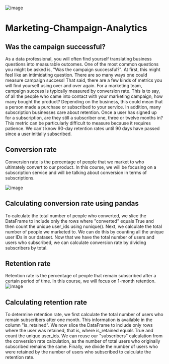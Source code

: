 ![image](https://github.com/mgamzec/Marketing-Champaign-Analytics/assets/62151645/ea76a014-e13b-40ec-a4f0-de67ce5349f1)
# Marketing-Champaign-Analytics

## Was the campaign successful?
As a data professional, you will often find yourself translating business questions into measurable outcomes. One of the most common questions you might be asked is, "Was the campaign successful?". At first, this might feel like an intimidating question. There are so many ways one could measure campaign success! That said, there are a few kinds of metrics you will find yourself using over and over again. For a marketing team, campaign success is typically measured by conversion rate. This is to say, of all the people who came into contact with your marketing campaign, how many bought the product? Depending on the business, this could mean that a person made a purchase or subscribed to your service. In addition, many subscription businesses care about retention. Once a user has signed up for a subscription, are they still a subscriber one, three or twelve months in? This metric can be particularly difficult to measure because it requires patience. We can't know 90-day retention rates until 90 days have passed since a user initially subscribed.

## Conversion rate
Conversion rate is the percentage of people that we market to who ultimately convert to our product. In this course, we will be focusing on a subscription service and will be talking about conversion in terms of subscriptions.

![image](https://github.com/mgamzec/Marketing-Champaign-Analytics/assets/62151645/bc6b430e-eeac-4df2-bee8-cefe2f8c6fd9)


## Calculating conversion rate using pandas
To calculate the total number of people who converted, we slice the DataFrame to include only the rows where "converted" equals True and then count the unique user_ids using nunique(). Next, we calculate the total number of people we marketed to. We can do this by counting all the unique user IDs in our dataset. Now that we have the total number of users and users who subscribed, we can calculate conversion rate by dividing subscribers by total.

## Retention rate
Retention rate is the percentage of people that remain subscribed after a certain period of time. In this course, we will focus on 1-month retention.
![image](https://github.com/mgamzec/Marketing-Champaign-Analytics/assets/62151645/2e5668f3-1c97-4a39-85af-77508bc0bd09)


## Calculating retention rate
To determine retention rate, we first calculate the total number of users who remain subscribers after one month. This information is available in the column "is_retained". We now slice the DataFrame to include only rows where the user was retained, that is, where is_retained equals True and count the unique user_ids. We can reuse our "subscribers" calculation from the conversion rate calculation, as the number of total users who originally subscribed remains the same. Finally, we divide the number of users who were retained by the number of users who subscribed to calculate the retention rate.
